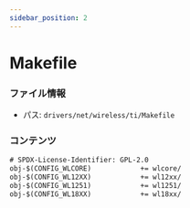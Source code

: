 ```yaml
---
sidebar_position: 2
---
```

# Makefile

### ファイル情報

- パス: `drivers/net/wireless/ti/Makefile`

### コンテンツ

```txt
# SPDX-License-Identifier: GPL-2.0
obj-$(CONFIG_WLCORE)			+= wlcore/
obj-$(CONFIG_WL12XX)			+= wl12xx/
obj-$(CONFIG_WL1251)			+= wl1251/
obj-$(CONFIG_WL18XX)			+= wl18xx/

```
